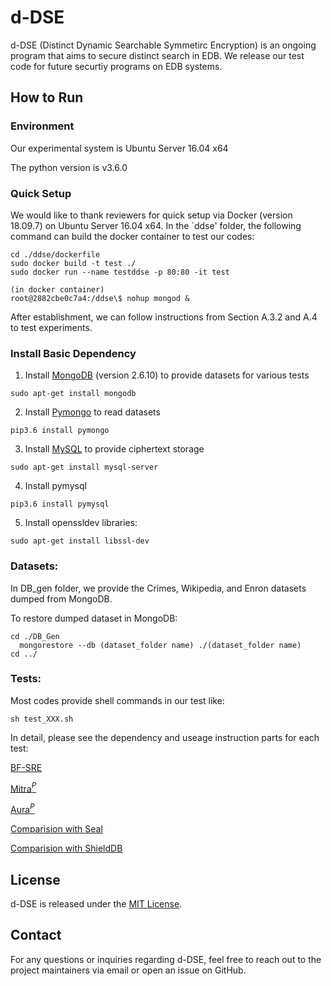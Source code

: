 # d-DSE

d-DSE (Distinct Dynamic Searchable Symmetirc Encryption) is an ongoing program that aims to secure distinct search in EDB. 
We release our test code for future securtiy programs on EDB systems.


## How to Run

### Environment

Our experimental system is Ubuntu Server 16.04 x64

The python version is v3.6.0


### Quick Setup

We would like to thank reviewers for quick setup via Docker (version 18.09.7) on Ubuntu Server 16.04 x64.
In the `ddse' folder, the following command can build the docker container to test our codes:

```
cd ./ddse/dockerfile
sudo docker build -t test ./
sudo docker run --name testddse -p 80:80 -it test

(in docker container)
root@2882cbe0c7a4:/ddse\$ nohup mongod &
```

After establishment, we can follow instructions from Section A.3.2 and A.4 to test experiments.


### Install Basic Dependency

1. Install <u>MongoDB</u> (version 2.6.10) to provide datasets for various tests 

```sudo apt-get install mongodb```

2. Install <u>Pymongo</u> to read datasets

```pip3.6 install pymongo```

3. Install <u>MySQL</u>  to provide ciphertext storage

```sudo apt-get install mysql-server```

4. Install pymysql

```pip3.6 install pymysql```

5. Install openssldev libraries:

```sudo apt-get install libssl-dev```

### Datasets:

In DB_gen folder, we provide the Crimes, Wikipedia, and Enron datasets dumped from MongoDB.

To restore dumped dataset in MongoDB:

```
cd ./DB_Gen
  mongorestore --db (dataset_folder name) ./(dataset_folder name)
cd ../
```


### Tests:

Most codes provide shell commands in our test like:

```sh test_XXX.sh```

In detail, please see the dependency and useage instruction parts for each test:

[BF-SRE](BF-SRE/)


[Mitra$^P$](Compare_MITRAp/)


[Aura$^P$](Compare_AURAp/)


[Comparision with Seal](Compare_Seal/)


[Comparision with ShieldDB](Compare_ShieldDB/) 


## License

d-DSE is released under the [MIT License](./LICENSE).

## Contact

For any questions or inquiries regarding d-DSE, feel free to reach out to the project maintainers via email or open an issue on GitHub.
